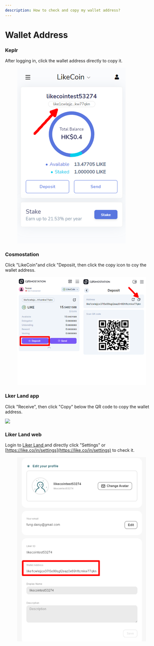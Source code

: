 ```yaml
---
description: How to check and copy my wallet address?
---
```


# Wallet Address

### Keplr

After logging in, click the wallet address directly to copy it.

<figure><img src="../../.gitbook/assets/Keplr wallet address.png" alt=""><figcaption></figcaption></figure>

### Cosmostation

Click "LikeCoin"and click "Deposiit, then click the copy icon to coy the wallet address.

<figure><img src="../../.gitbook/assets/Comostation wallet address.png" alt=""><figcaption></figcaption></figure>

### Lker Land app

Click "Receive", then click "Copy" below the QR code to copy the wallet address.

![](<../../.gitbook/assets/wallet address liker land app en.png>)

### Liker Land web

Login to [Liker Land ](https://liker.land/)and directly click "Settings" or [https://like.co/in/settings](https://like.co/in/settings) to check it.

<figure><img src="../../.gitbook/assets/Wallet Address Liker Land-en.png" alt=""><figcaption></figcaption></figure>
